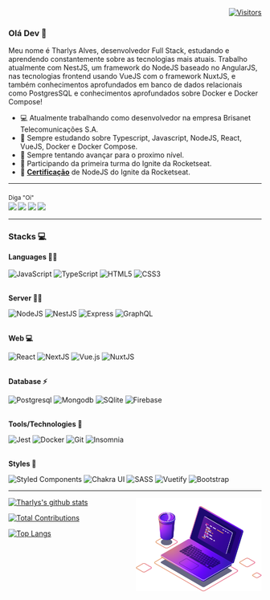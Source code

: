 
<div align="right">

[![Visitors](https://komarev.com/ghpvc/?username=tharlys10&label=Profile%20views&color=0e75b6&style=flat)](https://github.com/Tharlys10)

</div>

### Olá Dev 👋

Meu nome é Tharlys Alves, desenvolvedor Full Stack, estudando e aprendendo constantemente sobre as tecnologias mais atuais. Trabalho atualmente com NestJS, um framework do NodeJS baseado no AngularJS, nas tecnologias frontend usando VueJS com o framework NuxtJS, e também conhecimentos aprofundados em banco de dados relacionais como PostgresSQL e conhecimentos aprofundados sobre Docker e Docker Compose!

- 💻 Atualmente trabalhando como desenvolvedor na empresa Brisanet Telecomunicações S.A.
- 🌱 Sempre estudando sobre Typescript, Javascript, NodeJS, React, VueJS, Docker e Docker Compose.
- 🔭 Sempre tentando avançar para o proximo nível.
- 🚀 Participando da primeira turma do Ignite da Rocketseat.
- 🚀 <b><a href="https://app.rocketseat.com.br/certificates/b1eae40e-4164-4884-9df6-51c41776f676" target="_blank">Certificação</a></b> de NodeJS do Ignite da Rocketseat.

----

<sub>Diga "Oi" <br>
[<img src="https://img.shields.io/badge/Rocketseat-%237159c1?style=for-the-badge&logo=ghost&theme=dark" />](https://app.rocketseat.com.br/me/tharlysalves) 
[<img src="https://img.shields.io/badge/linkedin-%230077B5.svg?&style=for-the-badge&logo=linkedin&logoColor=white&theme=dark" />](https://www.linkedin.com/in/tharlys-alves-7aaa011ab/) 
[<img src="https://img.shields.io/badge/instagram-%23E4405F.svg?&style=for-the-badge&logo=instagram&logoColor=white&theme=dark">](https://www.instagram.com/tharlys_a/) 
[<img src="https://img.shields.io/badge/Gmail-red?&style=for-the-badge&logo=Gmail&logoColor=white&theme=dark&link=mailto:tharlys2015c@gmail.com">](mailto:tharlys2015c@gmail.com)   
</sub>

---

### Stacks :computer:
<p align="left">
  <div>
  <strong> Languages 👨‍💻 </strong>
  
  <br />
  <br />

  <img alt="JavaScript" src="https://img.shields.io/badge/javascript%20-%23323330.svg?&style=for-the-badge&logo=javascript&logoColor=%23F7DF1E"/>
  <img alt="TypeScript" src="https://img.shields.io/badge/typescript%20-%23007ACC.svg?&style=for-the-badge&logo=typescript&logoColor=white"/>
  <img alt="HTML5" src="https://img.shields.io/badge/html5%20-%23E34F26.svg?&style=for-the-badge&logo=html5&logoColor=white"/>
  <img alt="CSS3" src="https://img.shields.io/badge/css3-2D63DD.svg?&style=for-the-badge&logo=css3&logoColor=white"/>

  <br />
  <br />
  
  <strong> Server 👨‍🏭 </strong>
  
  <img alt="NodeJS" src="https://img.shields.io/badge/node.js%20-%2343853D.svg?&style=for-the-badge&logo=node.js&logoColor=white"/>
  <img alt="NestJS" src="https://img.shields.io/badge/nestjs%20-%23E0234E.svg?&style=for-the-badge&logo=nestjs&logoColor=white" />
  <img alt="Express" src="https://img.shields.io/badge/express-green.svg?&style=for-the-badge&logo=express&logoColor=white"/>
  <img alt="GraphQL" src="https://img.shields.io/badge/graphql%20-E10098.svg?&style=for-the-badge&logo=graphql&logoColor=white"/>
  
  <br />
  <br />
</div>

<div>
  
  <strong> Web 💻 </strong>

  <img alt="React" src="https://img.shields.io/badge/react%20-%2320232a.svg?&style=for-the-badge&logo=react&logoColor=%2361DAFB"/>
  <img alt="NextJS" src="https://img.shields.io/badge/nextjs%20-%23000000.svg?&style=for-the-badge&logo=next.js&logoColor=white"/>
  <img alt="Vue.js" src="https://img.shields.io/badge/vuejs%20-%2335495e.svg?&style=for-the-badge&logo=vue.js&logoColor=%234FC08D"/>
  <img alt="NuxtJS" src="https://img.shields.io/badge/NuxtJS-2F495E.svg?&style=for-the-badge&logo=nuxt.js&logoColor=white"/>

  <br />
  <br />

  <strong> Database ⚡ </strong>

  <img alt="Postgresql" src="https://img.shields.io/badge/postgresql%20-blue.svg?&style=for-the-badge&logo=postgresql&logoColor=white"/>
  <img alt="Mongodb" src="https://img.shields.io/badge/mongodb%20-green.svg?&style=for-the-badge&logo=mongodb&logoColor=white"/>
  <img alt="SQlite" src="https://img.shields.io/badge/sqlite%20-blue.svg?&style=for-the-badge&logo=sqlite&logoColor=white"/>
  <img alt="Firebase" src="https://img.shields.io/badge/firebase-1973E8.svg?&style=for-the-badge&logo=firebase&logoColor=white"/>
  
  <br />
  <br />
</div>

<div>
  
  <strong> Tools/Technologies 🚀 </strong>
  
  <img alt="Jest" src="https://img.shields.io/badge/Jest-C21325?style=for-the-badge&logo=jest&logoColor=white"/>
  <img alt="Docker" src="https://img.shields.io/badge/Docker-2CA5E0?style=for-the-badge&logo=docker&logoColor=white"/>
  <img alt="Git" src="https://img.shields.io/badge/Git-F05032?style=for-the-badge&logo=git&logoColor=white"/>
  <img alt="Insomnia" src="https://img.shields.io/badge/Insomnia-5849be?style=for-the-badge&logo=Insomnia&logoColor=white"/>

  <br />
  <br />
  
  <strong> Styles 💄 </strong>

  <img alt="Styled Components" src="https://img.shields.io/badge/styled--components-DB7093?style=for-the-badge&logo=styled-components&logoColor=white"/>
  <img alt="Chakra UI" src="https://img.shields.io/badge/chakra%20ui-5AC9C8.svg?&style=for-the-badge&logo=chakra-ui&logoColor=white"/>
  <img alt="SASS" src="https://img.shields.io/badge/sass-E10098.svg?&style=for-the-badge&logo=sass&logoColor=white"/>
  <img alt="Vuetify" src="https://img.shields.io/badge/vuetify-1867C0.svg?&style=for-the-badge&logo=vuetify&logoColor=white"/>
  <img alt="Bootstrap" src="https://img.shields.io/badge/bootstrap-7953B3.svg?&style=for-the-badge&logo=bootstrap&logoColor=white"/>
  </p>

</p>

----

<img style="margin 1040px;" src=".github/computer-illustration.png" min-width="250px" max-width="250px" width="250px" align="right" alt="Computador iuriCode">

<p align="justify">

[![Tharlys's github stats](https://github-readme-stats.vercel.app/api?username=Tharlys10&show_icons=true&theme=dracula&locale=pt-br&title_color=FFF)](https://github.com/anuraghazra/github-readme-stats)

[![Total Contributions](https://github-readme-streak-stats.herokuapp.com/?user=tharlys10&layout=compact&theme=dracula&locale=pt-br&title_color=FFF)](https://github.com/anuraghazra/github-readme-stats)

[![Top Langs](https://github-readme-stats.vercel.app/api/top-langs/?username=Tharlys10&layout=compact&theme=dracula&locale=pt-br&title_color=FFF)](https://github.com/anuraghazra/github-readme-stats)
</p>

